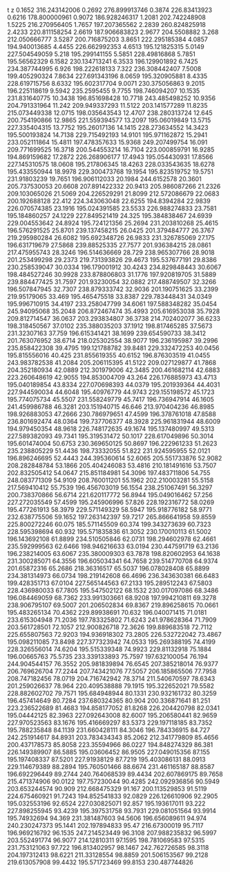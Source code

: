 t            z
0.1652      316.243142006
0.2692      276.899913746
0.3874      226.83413923
0.6216      178.800000961
0.9072      186.928246317
1.2081      202.742248908
1.5225      216.270956405
1.7657      197.207365562
2.2839      260.824825918
2.4233      220.811158254
2.6619      187.906683823
2.9677      204.5508882
3.268      212.050666777
3.5287      200.716875203
3.8651      222.295185384
4.0857      194.940013685
4.4455      226.662992353
4.6513      195.121825315
5.0149      227.504549059
5.218      195.299141155
5.5851      228.49816868
5.7851      195.56562329
6.1582      230.134713241
6.3533      196.129901892
6.7425      234.387744995
6.926      198.222618133
7.322      236.308442407
7.5008      199.405290324
7.8634      227.691343196
8.0659      195.320905881
8.4335      228.619715756
8.6332      195.602317704
9.0071      230.375056863
9.2015      196.225118619
9.5942      235.2595455
9.7755      198.746094207
10.1535      231.831640775
10.3438      196.851698428
10.7718      243.485498252
10.9356      204.791331964
11.242      209.949337293
11.5122      203.141577289
11.8235      215.073449338
12.0715      198.035643543
12.4707      238.280313724
12.645      200.754190866
12.9865      221.559394577
13.2097      195.06019849
13.5715      227.335404315
13.7752      195.26017136
14.1415      228.273634552
14.3423      195.500193824
14.7138      229.715492193
14.9101      195.971162872
15.2941      233.052111864
15.4811      197.478357633
15.9368      249.207499754
16.091      209.771699525
16.3718      200.544553214
16.7104      223.000859791
16.9285      194.869159682
17.2872      226.268906177
17.4943      195.054430931
17.8566      227.145310575
18.0608      195.217806345
18.4263      228.033543635
18.6278      195.433550944
18.9978      229.300473768
19.1954      195.823519752
19.5751      231.91803239
19.7651      196.906112033
20.1984      244.6152578
20.3601      205.737530053
20.6608      207.891422332
20.9413      205.986087266
21.2326      209.103065026
21.5069      204.226529291
21.8099      212.572086679
22.0683      200.192688128
22.412      224.343063048
22.6255      194.8394284
22.9839      226.070574385
23.1916      195.024391585
23.5533      226.988274833
23.7581      195.184860257
24.1229      227.849521419
24.325      195.384838467
24.6939      229.004553642
24.8924      195.724121356
25.2694      231.203810268
25.4615      196.576291525
25.8701      239.137458215
26.0425      201.379484777
26.3767      219.295980284
26.6082      195.692348726
26.9833      231.326785069
27.175      196.631719679
27.5868      239.88525335
27.7577      201.936384215
28.0861      217.475955743
28.3246      196.514636669
28.729      238.965307766
28.9018      201.253499298
29.2373      219.731393826
29.4673      195.537677191
29.8386      230.258539047
30.0334      196.179001912
30.4243      234.829848443
30.6067      198.484527246
30.9928      233.878806803
31.1776      197.920819705
31.5889      239.884477425
31.7597      201.93230054
32.0882      217.488749507
32.3266      196.507847945
32.7307      238.879333742
32.9036      201.190751625
33.2399      219.95179065
33.469      195.465475518
33.8387      229.783448431
34.0349      195.996710915
34.4197      233.258047799
34.6061      197.588348282
35.0454      245.94095068
35.2048      206.872467474
35.4993      205.616953038
35.7928      209.812714547
36.0637      203.293834807
36.3738      214.702402077
36.6233      198.318450567
37.0102      235.388035203
37.1912      198.817465285
37.5673      231.32307163
37.759      196.615341421
38.1699      239.654590733
38.3412      201.763076952
38.6714      218.025302554
38.9077      196.236195987
39.2996      235.858422308
39.4795      199.121788782
39.8481      229.332472253
40.0456      195.815556016
40.425      231.855619355
40.6152      196.876303519
41.0455      243.983782538
41.2084      205.206115395
41.5122      209.027129877
41.7868      204.352180934
42.0889      212.301979006
42.3485      200.461682114
42.6883      223.260648619
42.9055      194.853004709
43.264      226.176885973
43.4713      195.040189854
43.8334      227.070698393
44.0379      195.201939364
44.4031      227.944590034
44.6048      195.40976779
44.9743      229.155198572
45.1723      195.774075734
45.5507      231.558249779
45.7417      196.736947914
46.1605      241.459986788
46.3281      203.151940715
46.646      213.970404236
46.8985      198.926883053
47.2666      230.786979651
47.4599      196.378761018
47.8588      236.801692474
48.0364      199.737706377
48.3928      225.961831944
48.6009      194.979450354
48.9618      226.748172635
49.1674      195.137480997
49.5313      227.589382093
49.7341      195.319531472
50.1017      228.617049896
50.3014      195.601474004
50.6753      230.369650125
50.8697      196.222961233
51.2623      235.238805229
51.4436      198.73332055
51.822      231.924595955
52.0121      196.896246695
52.4443      244.395360614
52.6065      205.551733876
52.9082      208.282848784
53.1866      205.404246083
53.4816      210.181491616
53.7507      202.832505412
54.0647      215.851184981
54.3096      197.483711806
54.755      248.083771309
54.9109      208.760011201
55.1962      202.210003281
55.5158      217.569410412
55.7539      196.456703019
56.1554      238.251067491
56.3297      200.738370866
56.6714      221.620117772
56.8944      195.049016462
57.256      227.272035549
57.4599      195.245906996
57.826      228.192316772
58.0269      195.477261913
58.3979      229.571149329
58.5947      195.918776182
58.9771      232.638775506
59.1652      197.263142397
59.7217      265.866641958
59.8559      225.800272246
60.075      185.571145509
60.374      199.343273639
60.7323      228.595398694
60.932      195.571835836
61.3052      230.170010113
61.5002      196.143692108
61.8899      234.510505846
62.0731      198.294602978
62.4661      235.592999563
62.6466      198.946216633
63.0194      230.447591719
63.2136      196.238214005
63.6067      235.380009303
63.7878      198.820602953
64.1638      231.300285071
64.3556      196.605034341
64.7658      239.514770708
64.9374      201.65872316
65.2686      218.36316517
65.5037      196.078028408
65.8899      234.381314973
66.0734      198.219142608
66.4696      236.343630381
66.6483      199.428351713
67.0104      227.565144563
67.2133      195.289512243
67.5803      228.436980033
67.7805      195.547502122
68.1532      230.017097086
68.3486      196.084469059
68.7362      233.991303661
68.9208      197.994210811
69.3278      238.906795107
69.5007      201.206502834
69.8367      219.896258615
70.0661      195.483265134
70.4362      229.89938691
70.632      196.040071415
71.0181      233.615304948
71.2036      197.783325802
71.6243      241.978628364
71.7909      203.561728501
72.1057      212.900826718
72.3626      199.889683518
72.7112      225.655807563
72.9203      194.936918302
73.2805      226.532722042
73.4867      195.098211085
73.8498      227.377323942
74.0533      195.269388195
74.4199      228.326556014
74.6204      195.515339348
74.9923      229.81132918
75.1884      196.00665763
75.5735      233.339133893
75.7597      197.632100054
76.194      244.904544157
76.3552      205.981839894
76.6545      207.385218014
76.9377      206.769626704
77.2244      207.743421076
77.5057      206.185865506
77.7958      208.747182456
78.0719      204.716742942
78.3714      211.540670597
78.6343      201.259026637
78.964      220.409538888
79.1915      195.322652021
79.5582      228.882602702
79.7571      195.684948944
80.1331      230.932161732
80.3259      196.457414649
80.7284      237.680324365
80.904      200.336871641
81.251      223.236522689
81.4683      194.858177052
81.8268      226.204420798
82.0341      195.04442125
82.3963      227.092643008
82.6007      195.206580441
82.9659      227.970523563
83.1676      195.416669297
83.5373      229.197118185
83.7352      195.788235848
84.1139      231.660428111
84.3046      196.784336915
84.727      242.251914617
84.8931      203.783434343
85.2062      212.341779809
85.4656      200.437178573
85.8058      223.35594966
86.0227      194.848274329
86.381      226.149389907
86.5885      195.03606452
86.9505      227.049015356
87.155      195.197408337
87.5201      227.91938129
87.7219      195.403086131
88.0913      229.114679389
88.2894      195.760501466
88.6674      231.461165187
88.8587      196.692296449
89.2744      240.764068539
89.4434      202.607869175
89.7658      215.471374906
90.0122      197.757230044
90.4285      242.092936856
90.5949      203.653244574
90.909      212.668475329
91.167      200.113529853
91.5119      224.675460921
91.7243      194.852541833
92.0829      226.126610906
92.2905      195.032553196
92.6524      227.030825071
92.857      195.193617011
93.222      227.898255945
93.4239      195.397531758
93.7931      229.081051564
93.9914      195.74932694
94.369      231.381487603
94.5606      196.656089611
94.974      240.230247373
95.1441      202.197894833
95.47      216.67300019
95.7117      196.969216792
96.1535      247.214523449
96.3108      207.988235832
96.5997      203.552491774
96.9077      214.12810311
97.1595      198.781069583
97.5315      231.753121063
97.722      196.813402957
98.1467      242.762726585
98.3118      204.197312413
98.6221      211.33128554
98.8859      201.506153567
99.2128      219.613057908
99.4432      195.571723469
99.8153      230.487744826
